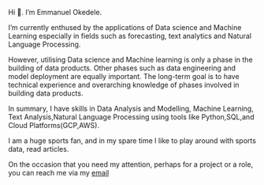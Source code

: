 Hi 👋. I’m Emmanuel Okedele. 

I’m currently enthused by the applications of Data science and Machine Learning especially in fields such as forecasting, text analytics and Natural Language Processing. 

However, utilising Data science and Machine learning is only a phase in the building of data products. Other phases such as data engineering and model deployment are equally important. The long-term goal is to have technical experience and overarching knowledge of phases involved in building data products.

In summary, I have skills in Data Analysis and Modelling, Machine Learning, Text Analysis,Natural Language Processing using tools like Python,SQL,and Cloud Platforms(GCP,AWS).

I am a huge sports fan, and in my spare time I like to play around with sports data, read articles.

On the occasion that you need my attention, perhaps for a project or a role, you can reach me via my [email](okedeleayodeji60@outlook.com)
